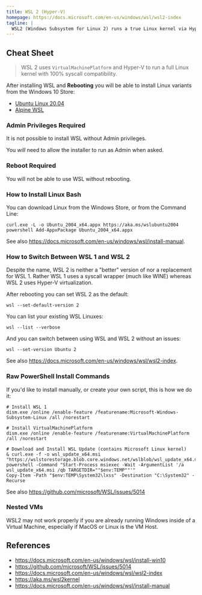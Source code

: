 ```yaml
---
title: WSL 2 (Hyper-V)
homepage: https://docs.microsoft.com/en-us/windows/wsl/wsl2-index
tagline: |
  WSL2 (Windows Subsystem for Linux 2) runs a true Linux kernel via Hyper-V emulation.
---
```


## Cheat Sheet

> WSL 2 uses `VirtualMachinePlatform` and Hyper-V to run a full Linux kernel
> with 100% syscall compatibility.

After installing WSL and **Rebooting** you will be able to install Linux
variants from the Windows 10 Store:

- [Ubuntu Linux 20.04](https://www.microsoft.com/store/apps/9n6svws3rx71)
- [Alpine WSL](https://www.microsoft.com/store/apps/9p804crf0395)

### Admin Privileges Required

It is not possible to install WSL without Admin privileges.

You _will_ need to allow the installer to run as Admin when asked.

### Reboot Required

You will not be able to use WSL without rebooting.

### How to Install Linux Bash

You can download Linux from the Windows Store, or from the Command Line:

```pwsh
curl.exe -L -o Ubuntu_2004_x64.appx https://aka.ms/wslubuntu2004
powershell Add-AppxPackage Ubuntu_2004_x64.appx
```

See also <https://docs.microsoft.com/en-us/windows/wsl/install-manual>.

### How to Switch Between WSL 1 and WSL 2

Despite the name, WSL 2 is neither a "better" version of nor a replacement for
WSL 1. Rather WSL 1 uses a syscall wrapper (much like WINE) whereas WSL 2 uses
Hyper-V virtualization.

After rebooting you can set WSL 2 as the default:

```pwsh
wsl --set-default-version 2
```

You can list your existing WSL Linuxes:

```pwsh
wsl --list --verbose
```

And you can switch between using WSL and WSL 2 without an issues:

```pwsh
wsl --set-version Ubuntu 2
```

See also <https://docs.microsoft.com/en-us/windows/wsl/wsl2-index>.

### Raw PowerShell Install Commands

If you'd like to install manually, or create your own script, this is how we do
it:

```pwsh
# Install WSL 1
dism.exe /online /enable-feature /featurename:Microsoft-Windows-Subsystem-Linux /all /norestart

# Install VirtualMachinePlatform
dism.exe /online /enable-feature /featurename:VirtualMachinePlatform /all /norestart

# Download and Install WSL Update (contains Microsoft Linux kernel)
& curl.exe -f -o wsl_update_x64.msi "https://wslstorestorage.blob.core.windows.net/wslblob/wsl_update_x64.msi"
powershell -Command "Start-Process msiexec -Wait -ArgumentList '/a wsl_update_x64.msi /qb TARGETDIR=""$env:TEMP""'"
Copy-Item -Path "$env:TEMP\System32\lxss" -Destination "C:\System32" -Recurse
```

See also <https://github.com/microsoft/WSL/issues/5014>

### Nested VMs

WSL2 may not work properly if you are already running Windows inside of a
Virtual Machine, especially if MacOS or Linux is the VM Host.

## References

- https://docs.microsoft.com/en-us/windows/wsl/install-win10
- https://github.com/microsoft/WSL/issues/5014
- https://docs.microsoft.com/en-us/windows/wsl/wsl2-index
- https://aka.ms/wsl2kernel
- https://docs.microsoft.com/en-us/windows/wsl/install-manual
